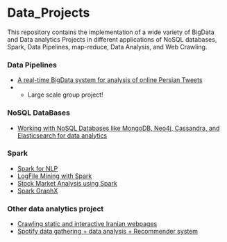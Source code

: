 # Data_Projects
This repository contains the implementation of a wide variety of BigData and Data analytics Projects in different applications of NoSQL databases, Spark, Data Pipelines, map-reduce, Data Analysis, and Web Crawling. 

### Data Pipelines
- [A real-time BigData system for analysis of online Persian Tweets](https://github.com/arminayat/bigdata-finalproject)
- - Large scale group project!

### NoSQL DataBases
- [Working with NoSQL Databases like MongoDB, Neo4j, Cassandra, and Elasticsearch for data analytics](https://github.com/zaha2020/BigData_Projects/tree/main/NoSQL_DataBases)

### Spark
- [Spark for NLP](https://github.com/zaha2020/BigData_Projects/tree/main/Spark/Spark_NLP)
- [LogFile Mining with Spark](https://github.com/zaha2020/BigData_Projects/tree/main/Spark)
- [Stock Market Analysis using Spark](https://github.com/zaha2020/BigData_Projects/tree/main/Spark/Spark_SQL_Stock)
- [Spark GraphX](https://github.com/zaha2020/BigData_Projects/tree/main/Spark)

### Other data analytics project
- [Crawling static and interactive Iranian webpages](https://github.com/yaramohamadi/Python_Persian_Crawler)
- [Spotify data gathering + data analysis + Recommender system](https://github.com/yaramohamadi/Python_Persian_Crawler)
